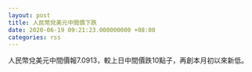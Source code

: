 ```yaml
---
layout: post
title: 人民幣兌美元中間價下跌
date: 2020-06-19 09:21:23.000000000 +08:00
categories: rss
---
```


人民幣兌美元中間價報7.0913，較上日中間價跌10點子，再創本月初以來新低。
